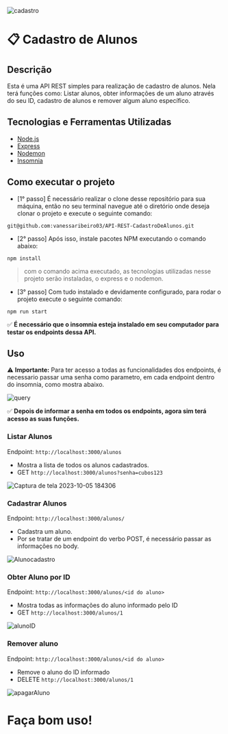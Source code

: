 ![cadastro](https://github.com/vanessaribeiro03/API-REST-CadastroDeAlunos/assets/125810343/4d159fef-51b6-4af6-b2d4-037698816e04)

# 📋 Cadastro de Alunos
## Descrição
Esta é uma API REST simples para realização de cadastro de alunos. Nela terá funções como: Listar alunos, obter informações de um aluno através do seu ID, cadastro de alunos e remover algum aluno específico.

## Tecnologias e Ferramentas Utilizadas
* [Node.js](https://nodejs.org/pt-br)
* [Express](https://expressjs.com/)
* [Nodemon](https://www.npmjs.com/package/nodemon)
* [Insomnia](https://insomnia.rest/download)

## Como executar o projeto
* [1° passo] É necessário realizar o clone desse repositório para sua máquina, então no seu terminal navegue até o diretório onde deseja clonar o projeto e execute o seguinte comando:
```
git@github.com:vanessaribeiro03/API-REST-CadastroDeAlunos.git
```
* [2° passo] Após isso, instale pacotes NPM executando o comando abaixo:
```
npm install
```
> com o comando acima executado, as tecnologias utilizadas nesse projeto serão instaladas, o express e o nodemon.
* [3° passo] Com tudo instalado e devidamente configurado, para rodar o projeto execute o seguinte comando:
```
npm run start
```
✅ **É necessário que o insomnia esteja instalado em seu computador para testar os endpoints dessa API.**
## Uso
⚠️ **Importante:** Para ter acesso a todas as funcionalidades dos endpoints, é necessario passar uma senha como parametro, em cada endpoint dentro do insomnia, como mostra abaixo.

![query](https://res.cloudinary.com/dnuhmdhlu/image/upload/v1697844119/Captura_de_tela_2023-10-05_185432_aa1ism.png)

✅ **Depois de informar a senha em todos os endpoints, agora sim terá acesso as suas funções.**
### Listar Alunos
Endpoint: `http://localhost:3000/alunos`

* Mostra a lista de todos os alunos cadastrados.
* GET `http://localhost:3000/alunos?senha=cubos123`

![Captura de tela 2023-10-05 184306](https://res.cloudinary.com/dnuhmdhlu/image/upload/v1697844878/listar_ir3d1e.png)

### Cadastrar Alunos
Endpoint: `http://localhost:3000/alunos/`

* Cadastra um aluno.
* Por se tratar de um endpoint do verbo POST, é necessário passar as informações no body.

![Alunocadastro](https://res.cloudinary.com/dnuhmdhlu/image/upload/v1697844562/cadastrar_ahaq4v.png)

### Obter Aluno por ID
Endpoint: `http://localhost:3000/alunos/<id do aluno>`

* Mostra todas as informações do aluno informado pelo ID
* GET `http://localhost:3000/alunos/1`

![alunoID](https://res.cloudinary.com/dnuhmdhlu/image/upload/v1697844621/obter_jn6ur3.png)

### Remover aluno
Endpoint: `http://localhost:3000/alunos/<id do aluno>`

* Remove o aluno do ID informado
* DELETE `http://localhost:3000/alunos/1`

![apagarAluno](https://res.cloudinary.com/dnuhmdhlu/image/upload/v1697844656/remover_klgvlk.png)

# Faça bom uso! 
